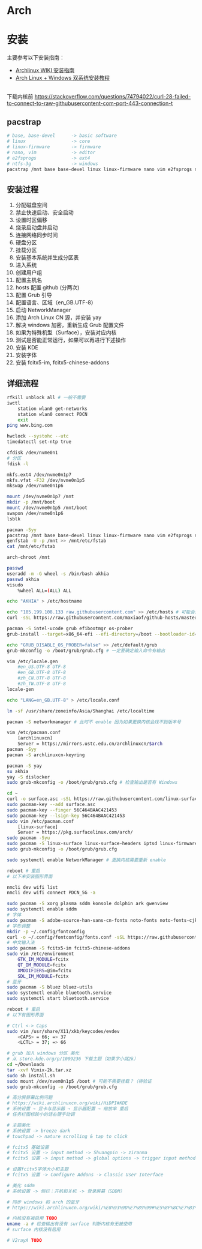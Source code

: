 # Arch

# 安装

主要参考以下安装指南：

- [Archlinux WIKI 安装指南](https://wiki.archlinuxcn.org/wiki/%E5%AE%89%E8%A3%85%E6%8C%87%E5%8D%97)
- [Arch Linux + Windows 双系统安装教程](https://blog.linioi.com/posts/18/)

##

下载内核前 https://stackoverflow.com/questions/74794022/curl-28-failed-to-connect-to-raw-githubusercontent-com-port-443-connection-t

## pacstrap

```sh
# base, base-devel      -> basic software
# linux                 -> core
# linux-firmware        -> firmware
# nano, vim             -> editor
# e2fsprogs             -> ext4
# ntfs-3g               -> windows
pacstrap /mnt base base-devel linux linux-firmware nano vim e2fsprogs ntfs-3g
```

## 安装过程

1. 分配磁盘空间
2. 禁止快速启动、安全启动
3. 设置时区偏移
4. 烧录启动盘并启动
5. 连接网络同步时间
6. 硬盘分区
7. 挂载分区
8. 安装基本系统并生成分区表
9. 进入系统
10. 创建用户组
11. 配置主机名
12. hosts 配置 github (分两次)
13. 配置 Grub 引导
14. 配置语言、区域（en_GB.UTF-8）
15. 启动 NetworkManager
16. 添加 Arch Linux CN 源，并安装 yay
17. 解决 windows 加密，重新生成 Grub 配置文件
18. 如果为特殊机型（Surface），安装对应内核
19. 测试是否能正常运行，如果可以再进行下述操作
20. 安装 KDE
21. 安装字体
22. 安装 fcitx5-im, fcitx5-chinese-addons

## 详细流程

```sh
rfkill unblock all # 一般不需要
iwctl
    station wlan0 get-networks
    station wlan0 connect PDCN
    exit
ping www.bing.com

hwclock --systohc --utc
timedatectl set-ntp true

cfdisk /dev/nvme0n1
# 分区
fdisk -l

mkfs.ext4 /dev/nvme0n1p7
mkfs.vfat -F32 /dev/nvme0n1p5
mkswap /dev/nvme0n1p6

mount /dev/nvme0n1p7 /mnt
mkdir -p /mnt/boot
mount /dev/nvme0n1p5 /mnt/boot
swapon /dev/nvme0n1p6
lsblk

pacman -Syy
pacstrap /mnt base base-devel linux linux-firmware nano vim e2fsprogs ntfs-3g
genfstab -U -p /mnt >> /mnt/etc/fstab
cat /mnt/etc/fstab

arch-chroot /mnt

passwd
useradd -m -G wheel -s /bin/bash akhia
passwd akhia
visudo
    %wheel ALL=(ALL) ALL

echo "AKHIA" > /etc/hostname

echo "185.199.108.133 raw.githubusercontent.com" >> /etc/hosts # 可能会变
curl -sSL https://raw.githubusercontent.com/maxiaof/github-hosts/master/hosts | tee -a /etc/hosts

pacman -S intel-ucode grub efibootmgr os-prober
grub-install --target=x86_64-efi --efi-directory=/boot --bootloader-id=grub --recheck # 未配置 windows 引导

echo "GRUB_DISABLE_OS_PROBER=false" >> /etc/default/grub
grub-mkconfig -o /boot/grub/grub.cfg # 一定要确定输入命令有输出

vim /etc/locale.gen
    #en_US.UTF-8 UTF-8
    #en_GB.UTF-8 UTF-8
    #zh_CN.UTF-8 UTF-8
    #zh_TW.UTF-8 UTF-8
locale-gen

echo "LANG=en_GB.UTF-8" > /etc/locale.conf

ln -sf /usr/share/zoneinfo/Asia/Shanghai /etc/localtime

pacman -S networkmanager # 此时不 enable 因为如果更换内核会找不到版本号

vim /etc/pacman.conf
    [archlinuxcn]
    Server = https://mirrors.ustc.edu.cn/archlinuxcn/$arch
pacman -Syy
pacman -S archlinuxcn-keyring

pacman -S yay
su akhia
yay -S dislocker
sudo grub-mkconfig -o /boot/grub/grub.cfg # 检查输出是否有 Windows

cd ~
curl -o surface.asc -sSL https://raw.githubusercontent.com/linux-surface/linux-surface/master/pkg/keys/surface.asc
sudo pacman-key --add surface.asc
sudo pacman-key --finger 56C464BAAC421453
sudo pacman-key --lsign-key 56C464BAAC421453
sudo vim /etc/pacman.conf
    [linux-surface]
    Server = https://pkg.surfacelinux.com/arch/
sudo pacman -Syu
sudo pacman -S linux-surface linux-surface-headers iptsd linux-firmware-marvell # current 可能需要安装命令行代理才能跑 居然Syy就解决了... 也没有完全解决iptsd 还是要看运气
sudo grub-mkconfig -o /boot/grub/grub.cfg

sudo systemctl enable NetworkManager # 更换内核需要重新 enable

reboot # 重启
# 以下未安装图形界面

nmcli dev wifi list
nmcli dev wifi connect PDCN_5G -a

sudo pacman -S xorg plasma sddm konsole dolphin ark gwenview
sudo systemctl enable sddm
# 字体
sudo pacman -S adobe-source-han-sans-cn-fonts noto-fonts noto-fonts-cjk noto-fonts-emoji ttf-sarasa-gothic
# 字形调整
mkdir -p ~/.config/fontconfig
curl -o ~/.config/fontconfig/fonts.conf -sSL https://raw.githubusercontent/szclsya/dotfiles/blob/master/fontconfig/fonts.conf
# 中文输入法
sudo pacman -S fcitx5-im fcitx5-chinese-addons
sudo vim /etc/environment
    GTK_IM_MODULE=fcitx
    QT_IM_MODULE=fcitx
    XMODIFIERS=@im=fcitx
    SDL_IM_MODULE=fcitx
# 蓝牙
sudo pacman -S bluez bluez-utils
sudo systemctl enable bluetooth.service
sudo systemctl start bluetooth.service

reboot # 重启
# 以下有图形界面

# Ctrl <-> Caps
sudo vim /usr/share/X11/xkb/keycodes/evdev
    <CAPS> = 66; => 37
    <LCTL> = 37; => 66

# grub 加入 windows 分区 美化
# 从 store.kde.org/p/1009236 下载主题（如果字小就2k）
cd ~/Downloads
tar -xvf Vimix-2k.tar.xz
sudo sh install.sh
sudo mount /dev/nvem0n1p5 /boot # 可能不需要挂载？（待验证
sudo grub-mkconfig -o /boot/grub/grub.cfg

# 高分屏屏幕比例问题
# https://wiki.archlinuxcn.org/wiki/HiDPI#KDE
# 系统设置 → 显卡与显示器 → 显示器配置 → 缩放率 重启
# 任务栏图标较小的话右键手动调

# 主题美化
# 系统设置 -> breeze dark
# touchpad -> nature scrolling & tap to click

# fcitx5 基础设置
# fcitx5 设置 -> input method -> Shuangpin -> ziranma
# fcitx5 设置 -> input method -> global options -> trigger input method -> alt+shrift

# 设置fcitx5字体大小和主题
# fcitx5 设置 -> Configure Addons -> Classic User Interface

# 美化 sddm
# 系统设置 -> 侧栏：开机和关机 -> 登录屏幕（SDDM）

# 同步 windows 和 arch 的蓝牙
# https://wiki.archlinuxcn.org/wiki/%E8%93%9D%E7%89%99#%E5%8F%8C%E7%B3%BB%E7%BB%9F%E9%85%8D%E5%AF%B9
```

```sh
# 内核没有被启用 TODO
uname -a # 检查输出有没有 surface 判断内核有无被使用
# surface 内核没有启用
```

```sh
# V2rayA TODO
```
